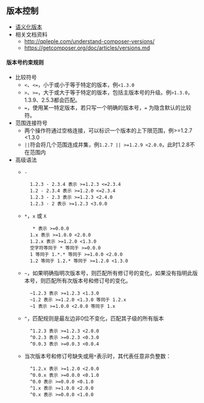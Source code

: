 ## 版本控制
- [语义化版本](https://semver.org/lang/zh-CN/)
- 相关文档资料
	- http://qpleple.com/understand-composer-versions/
	- https://getcomposer.org/doc/articles/versions.md
#### 版本号约束规则
- 比较符号
	- `<`、`<=`，小于或小于等于特定的版本，例`<1.3.0`
	- `>`、`>=`，大于或大于等于特定的版本，包括主版本号的升级。例`>1.3.0`，1.3.9、2.5.3都会匹配。
	- `=`，使用某一特定版本，若只写一个明确的版本号，`=` 为隐含默认的比较符。
- 范围连接符号
	- 两个操作符通过空格连接，可以标识一个版本的上下限范围，例>=1.2.7 <1.3.0
	- `||`符会将几个范围连成并集，例`1.2.7 || >=1.2.9 <2.0.0`，此时1.2.8不在范围内
- 高级语法
	- `-`

			1.2.3 - 2.3.4 表示 >=1.2.3 <=2.3.4
			1.2 - 2.3.4 表示 >=1.2.0 <=2.3.4
			1.2.3 - 2.3 表示 >=1.2.3 <2.4.0
			1.2.3 - 2 表示 >=1.2.3 <3.0.0
	- `*`，`x` 或 `X`

			 * 表示 >=0.0.0
			1.x 表示 >=1.0.0 <2.0.0
			1.2.x 表示 >=1.2.0 <1.3.0
			空字符等同于 * 等同于 >=0.0.0
			1 等同于 1.*.* 等同于 >=1.0.0 <2.0.0
			1.2 等同于 1.2.* 等同于 >=1.2.0 <1.3.0
	- `~`，如果明确指明次版本号，则匹配所有修订号的变化，如果没有指明此版本号，则匹配所有次版本号和修订号的变化。
	
			~1.2.3 表示 >=1.2.3 <1.3.0
			~1.2 表示 >=1.2.0 <1.3.0 等同于 1.2.x
			~1 表示 >=1.0.0 <2.0.0 等同于 1.x
	- `^`，匹配规则是最左边非0位不变化，匹配其子级的所有版本
	
			^1.2.3 表示 >=1.2.3 <2.0.0
			^0.2.3 表示 >=0.2.3 <0.3.0
			^0.0.3 表示 >=0.0.3 <0.0.4
	- 当次版本号和修订号缺失或用`*`表示时，其代表任意非负整数：

			^1.2.x 表示 >=1.2.0 <2.0.0
			^0.0.x 表示 >=0.0.0 <0.1.0
			^0.0 表示 >=0.0.0 <0.1.0
			^1.x 表示 >=1.0.0 <2.0.0
			^0.x 表示 >=0.0.0 <1.0.0